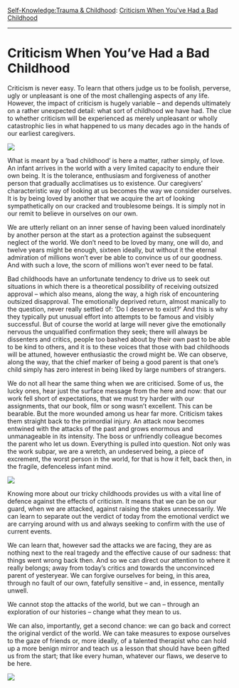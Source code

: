 [Self-Knowledge:](https://www.theschooloflife.com/thebookoflife/category/self-knowledge/)[Trauma & Childhood](https://www.theschooloflife.com/thebookoflife/category/self-knowledge/trauma-childhood/): [Criticism When You've Had a Bad Childhood](https://www.theschooloflife.com/thebookoflife/criticism-when-youve-had-a-bad-childhood/)

* * *

# Criticism When You’ve Had a Bad Childhood

Criticism is never easy. To learn that others judge us to be foolish, perverse, ugly or unpleasant is one of the most challenging aspects of any life. However, the impact of criticism is hugely variable – and depends ultimately on a rather unexpected detail: what sort of childhood we have had. The clue to whether criticism will be experienced as merely unpleasant or wholly catastrophic lies in what happened to us many decades ago in the hands of our earliest caregivers.

![](http://www.tate.org.uk/sites/default/files/styles/width-480/public/electricprisms1913_0.jpg)

What is meant by a ‘bad childhood’ is here a matter, rather simply, of love. An infant arrives in the world with a very limited capacity to endure their own being. It is the tolerance, enthusiasm and forgiveness of another person that gradually acclimatises us to existence. Our caregivers’ characteristic way of looking at us becomes the way we consider ourselves. It is by being loved by another that we acquire the art of looking sympathetically on our cracked and troublesome beings. It is simply not in our remit to believe in ourselves on our own.

We are utterly reliant on an inner sense of having been valued inordinately by another person at the start as a protection against the subsequent neglect of the world. We don’t need to be loved by many, one will do, and twelve years might be enough, sixteen ideally, but without it the eternal admiration of millions won’t ever be able to convince us of our goodness. And with such a love, the scorn of millions won’t ever need to be fatal.

Bad childhoods have an unfortunate tendency to drive us to seek out situations in which there is a theoretical possibility of receiving outsized approval – which also means, along the way, a high risk of encountering outsized disapproval. The emotionally deprived return, almost manically to the question, never really settled of: ‘Do I deserve to exist?’ And this is why they typically put unusual effort into attempts to be famous and visibly successful. But of course the world at large will never give the emotionally nervous the unqualified confirmation they seek; there will always be dissenters and critics, people too bashed about by their own past to be able to be kind to others, and it is to these voices that those with bad childhoods will be attuned, however enthusiastic the crowd might be. We can observe, along the way, that the chief marker of being a good parent is that one’s child simply has zero interest in being liked by large numbers of strangers.

We do not all hear the same thing when we are criticised. Some of us, the lucky ones, hear just the surface message from the here and now: that our work fell short of expectations, that we must try harder with our assignments, that our book, film or song wasn’t excellent. This can be bearable. But the more wounded among us hear far more. Criticism takes them straight back to the primordial injury. An attack now becomes entwined with the attacks of the past and grows enormous and unmanageable in its intensity. The boss or unfriendly colleague becomes the parent who let us down. Everything is pulled into question. Not only was the work subpar, we are a wretch, an undeserved being, a piece of excrement, the worst person in the world, for that is how it felt, back then, in the fragile, defenceless infant mind.

![](https://courtauld.ac.uk/wp-content/uploads/port/ol/P-1984-AH-286-png-11107.jpg)

Knowing more about our tricky childhoods provides us with a vital line of defence against the effects of criticism. It means that we can be on our guard, when we are attacked, against raising the stakes unnecessarily. We can learn to separate out the verdict of today from the emotional verdict we are carrying around with us and always seeking to confirm with the use of current events.

We can learn that, however sad the attacks we are facing, they are as nothing next to the real tragedy and the effective cause of our sadness: that things went wrong back then. And so we can direct our attention to where it really belongs; away from today’s critics and towards the unconvinced parent of yesteryear. We can forgive ourselves for being, in this area, through no fault of our own, fatefully sensitive – and, in essence, mentally unwell.

We cannot stop the attacks of the world, but we can – through an exploration of our histories – change what they mean to us.

We can also, importantly, get a second chance: we can go back and correct the original verdict of the world. We can take measures to expose ourselves to the gaze of friends or, more ideally, of a talented therapist who can hold up a more benign mirror and teach us a lesson that should have been gifted us from the start; that like every human, whatever our flaws, we deserve to be here.

[![](https://img.youtube.com/vi/BTzW1ol5vkc/0.jpg)](https://www.youtube.com/embed/BTzW1ol5vkc '')
